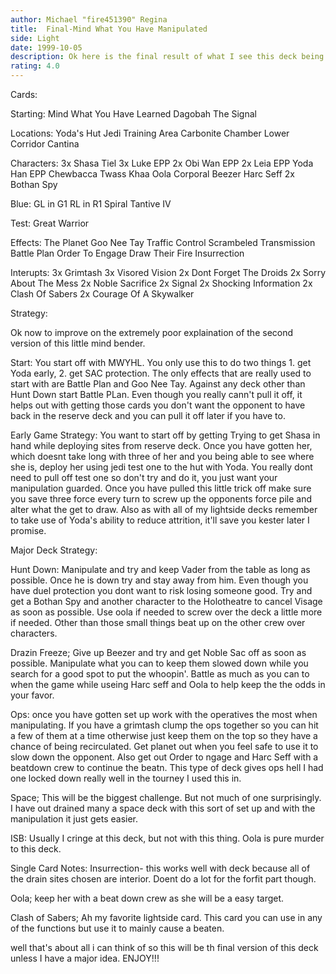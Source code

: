 ```yaml
---
author: Michael "fire451390" Regina
title:  Final-Mind What You Have Manipulated
side: Light
date: 1999-10-05
description: Ok here is the final result of what I see this deck being able to get to.  Thanks to those who gave help in getting it where I think I may have it down now.  To those who haven't seen it, use Shasa Teil on Dagobah to manipulate the opponent to death.
rating: 4.0
---
```

Cards: 

Starting:
Mind What You Have Learned
Dagobah
The Signal

Locations:
Yoda's Hut
Jedi Training Area
Carbonite Chamber
Lower Corridor
Cantina

Characters:
3x Shasa Tiel
3x Luke EPP
2x Obi Wan EPP
2x Leia EPP
Yoda
Han EPP
Chewbacca
Twass Khaa
Oola
Corporal Beezer
Harc Seff
2x Bothan Spy

Blue:
GL in G1
RL in R1
Spiral
Tantive IV

Test:
Great Warrior

Effects:
The Planet
Goo Nee Tay
Traffic Control
Scrambeled Transmission
Battle Plan
Order To Engage
Draw Their Fire
Insurrection

Interupts:
3x Grimtash
3x Visored Vision
2x Dont Forget The Droids
2x Sorry About The Mess
2x Noble Sacrifice
2x Signal
2x Shocking Information
2x Clash Of Sabers
2x Courage Of A Skywalker



Strategy: 

Ok now to improve on the extremely poor explaination of the second version of this little mind bender.

Start:
You start off with MWYHL.  You only use this to do two things 1. get Yoda early, 2. get SAC protection.  The only effects that are really used to start with are Battle Plan and Goo Nee Tay.
Against any deck other than Hunt Down start Battle PLan. Even though you really cann't pull it off, it helps out with getting those cards you don't want the opponent to have back in the reserve deck and you can pull it off later if you have to.

Early Game Strategy:
You want to start off by getting Trying to get Shasa in hand while deploying sites from reserve deck.  Once you have gotten her, which doesnt take long with three of her and you being able to see where she is, deploy her using jedi test one to the hut with Yoda.	You really dont need to pull off test one so don't try and do it, you just want your manipulation guarded.
Once you have pulled this little trick off make sure you save three force every turn to screw up the opponents force pile and alter what the get to draw.  Also as with all of my lightside decks remember to take use of Yoda's ability to reduce attrition, it'll save you kester later I promise.

Major Deck Strategy:

Hunt Down:
Manipulate and try and keep Vader from the table as long as possible.  Once he is down try and stay away from him.  Even though you have duel protection you dont want to risk losing someone good.  Try and get a Bothan Spy and another character to the Holotheatre to cancel Visage as soon as possible.  Use oola if needed to screw over the deck a little more if needed.  Other than those small things beat up on the other crew over characters.

Drazin Freeze;
Give up Beezer and try and get Noble Sac off as soon as possible.  Manipulate what you can to keep them slowed down while you search for a good spot to put the whoopin'.  Battle as much as you can to when the game while useing Harc seff and Oola to help keep the the odds in your favor.

Ops:
once you have gotten set up work with the operatives the most when manipulating.  If you have a grimtash clump the ops together so you can hit a few of them at a time otherwise just keep them on the top so they have a chance of being recirculated.  Get planet out when you feel safe to use it to slow down the opponent.  Also get out Order to ngage and Harc Seff with a beatdown crew to continue the beatn.	This type of deck gives ops hell I had one locked down really well in the tourney I used this in.

Space;
This will be the biggest challenge.  But not much of one surprisingly.	I have out drained many a space deck with this sort of set up and with the manipulation it just gets easier.

ISB: Usually I cringe at this deck, but not with this thing.  Oola is pure murder to this deck.

Single Card Notes:
Insurrection- this works well with deck because all of the drain sites chosen are interior.  Doent do a lot for the forfit part though.

Oola; keep her with a beat down crew as she will be a easy target.

Clash of Sabers; Ah my favorite lightside card.  This card you can use in any of the functions but use it to mainly cause a beaten.

well that's about all i can think of so this will be th final version of this deck unless I have a major idea.  ENJOY!!!
